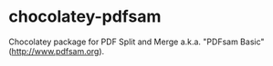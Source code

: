 chocolatey-pdfsam
=================

Chocolatey package for PDF Split and Merge a.k.a. "PDFsam Basic" (http://www.pdfsam.org).
